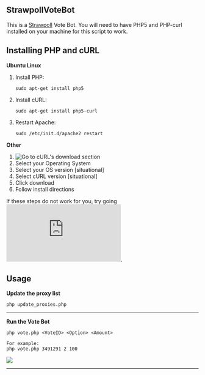 ## StrawpollVoteBot ##

This is a [Strawpoll](http://strawpoll.me/) Vote Bot. You will need to have PHP5 and PHP-curl installed on your machine for this script to work.

## Installing PHP and cURL

**Ubuntu Linux**

1. Install PHP:

    `sudo apt-get install php5`

2. Install cURL:

    `sudo apt-get install php5-curl`

3. Restart Apache:

    `sudo /etc/init.d/apache2 restart`
    
**Other**

1. ![Go to cURL's download section](http://curl.haxx.se/dlwiz/?type=bin)
2. Select your Operating System
3. Select your OS version [situational]
4. Select cURL version [situational]
5. Click download
6. Follow install directions

If these steps do not work for you, try going ![here](http://php.net/manual/en/curl.installation.php).

## Usage ##




**Update the proxy list**


    php update_proxies.php

----------

**Run the Vote Bot**


    php vote.php <VoteID> <Option> <Amount>

    For example:
    php vote.php 3491291 2 100
    
![](http://i.imgur.com/ZTY1Aaz.png)

----------
